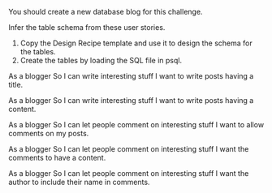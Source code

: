 You should create a new database blog for this challenge.

Infer the table schema from these user stories.

1. Copy the Design Recipe template and use it to design the schema for the tables.
2. Create the tables by loading the SQL file in psql.

As a blogger
So I can write interesting stuff
I want to write posts having a title.

As a blogger
So I can write interesting stuff
I want to write posts having a content.

As a blogger
So I can let people comment on interesting stuff
I want to allow comments on my posts.

As a blogger
So I can let people comment on interesting stuff
I want the comments to have a content.

As a blogger
So I can let people comment on interesting stuff
I want the author to include their name in comments.